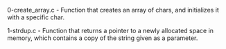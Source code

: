 0-create_array.c - Function that creates an array of chars, and initializes it with a specific char.

1-strdup.c - Function that returns a pointer to a newly allocated space in memory, which contains a copy of the string given as a parameter.
